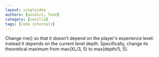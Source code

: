 ```yaml
---
layout: singleidea
authors: [aosdict, Tone]
category: [vanilla]
tags: [code internals]
---
```

Change rne() so that it doesn't depend on the player's experience level: instead it depends on the current level depth. Specifically, change its theoretical maximum from max(XL/3, 5) to max(depth/5, 5).
